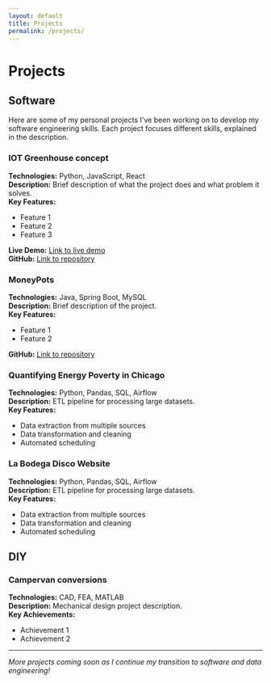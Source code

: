 ```yaml
---
layout: default
title: Projects
permalink: /projects/
---
```


# Projects
## Software

Here are some of my personal projects I've been working on to develop my software engineering skills. Each project focuses different skills, explained in the description.

### IOT Greenhouse concept
**Technologies:** Python, JavaScript, React  
**Description:** Brief description of what the project does and what problem it solves.  
**Key Features:**
- Feature 1
- Feature 2  
- Feature 3

**Live Demo:** [Link to live demo](#)  
**GitHub:** [Link to repository](#)

### MoneyPots
**Technologies:** Java, Spring Boot, MySQL  
**Description:** Brief description of the project.  
**Key Features:**
- Feature 1
- Feature 2

**GitHub:** [Link to repository](#)

### Quantifying Energy Poverty in Chicago 
**Technologies:** Python, Pandas, SQL, Airflow  
**Description:** ETL pipeline for processing large datasets.  
**Key Features:**
- Data extraction from multiple sources
- Data transformation and cleaning
- Automated scheduling

### La Bodega Disco Website
**Technologies:** Python, Pandas, SQL, Airflow  
**Description:** ETL pipeline for processing large datasets.  
**Key Features:**
- Data extraction from multiple sources
- Data transformation and cleaning
- Automated scheduling

## DIY

### Campervan conversions
**Technologies:** CAD, FEA, MATLAB  
**Description:** Mechanical design project description.  
**Key Achievements:**
- Achievement 1
- Achievement 2

---

*More projects coming soon as I continue my transition to software and data engineering!*